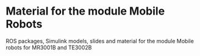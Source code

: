 # Material for the module Mobile Robots
ROS packages, Simulink models, slides and material for the module Mobile robots for MR3001B and TE3002B
